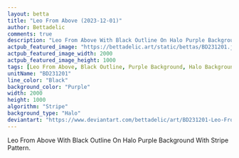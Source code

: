 ```yaml
---
layout: betta
title: "Leo From Above (2023-12-01)"
author: Bettadelic
comments: true
description: "Leo From Above With Black Outline On Halo Purple Background With Stripe Pattern."
actpub_featured_image: "https://bettadelic.art/static/bettas/BD231201.jpg"
actpub_featured_image_width: 2000
actpub_featured_image_height: 1000
tags: [Leo From Above, Black Outline, Purple Background, Halo Background Pattern, Stripe Pattern, December 2023]
unitName: "BD231201"
line_color: "Black"
background_color: "Purple"
width: 2000
height: 1000
algorithm: "Stripe"
background_type: "Halo"
deviantart: "https://www.deviantart.com/bettadelic/art/BD231201-Leo-From-Above-2023-12-01-998737098"
---
```


Leo From Above With Black Outline On Halo Purple Background With Stripe Pattern.

